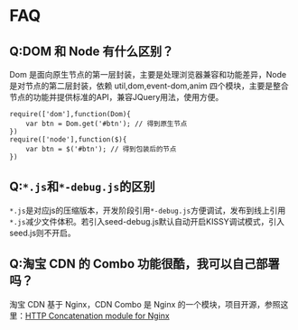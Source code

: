 # FAQ

## Q:DOM 和 Node 有什么区别？

Dom 是面向原生节点的第一层封装，主要是处理浏览器兼容和功能差异，Node 是对节点的第二层封装，依赖 util,dom,event-dom,anim 四个模块，主要是整合节点的功能并提供标准的API，兼容JQuery用法，使用方便。

	require(['dom'],function(Dom){
		var btn = Dom.get('#btn'); // 得到原生节点
	})
	require(['node'],function($){
		var btn = $('#btn'); // 得到包装后的节点
	})

## Q:`*.js`和`*-debug.js`的区别

`*.js`是对应js的压缩版本，开发阶段引用`*-debug.js`方便调试，发布到线上引用`*.js`减少文件体积。若引入seed-debug.js默认自动开启KISSY调试模式，引入seed.js则不开启。

## Q:淘宝 CDN 的 Combo 功能很酷，我可以自己部署吗？

淘宝 CDN 基于 Nginx，CDN Combo 是 Nginx 的一个模块，项目开源，参照这里：[HTTP Concatenation module for Nginx](https://github.com/alibaba/nginx-http-concat)

